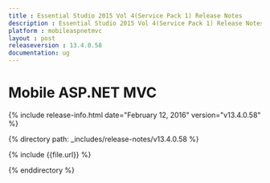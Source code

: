 ```yaml
---
title : Essential Studio 2015 Vol 4(Service Pack 1) Release Notes
description : Essential Studio 2015 Vol 4(Service Pack 1) Release Notes
platform : mobileaspnetmvc
layout : post
releaseversion : 13.4.0.58
documentation: ug
---
```


# Mobile ASP.NET MVC

{% include release-info.html date="February 12, 2016" version="v13.4.0.58" %}

{% directory path: _includes/release-notes/v13.4.0.58 %}

{% include {{file.url}} %}

{% enddirectory %}
